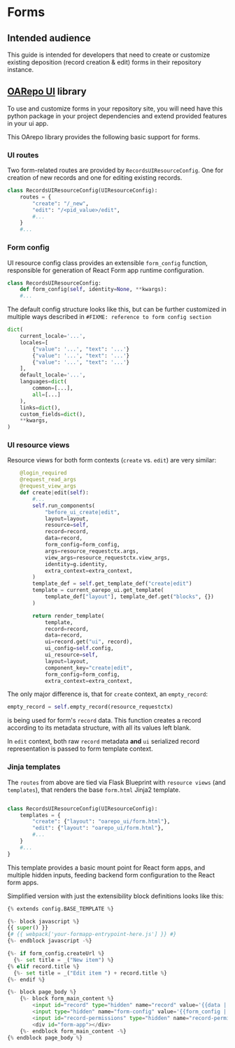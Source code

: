 # Forms

## Intended audience

This guide is intended for developers that need to create or customize existing deposition (record creation & edit) forms in their repository instance.

## [OARepo UI](https://github.com/oarepo/oarepo-ui) library

To use and customize forms in your repository site, you will need have this python package in your project dependencies and
extend provided features in your ui app.

This OArepo library provides the following basic support for forms.

### UI routes

Two form-related routes are provided by `RecordsUIResourceConfig`. One for creation of new records and one for editing existing records.

```python
class RecordsUIResourceConfig(UIResourceConfig):
    routes = {
        "create": "/_new",
        "edit": "/<pid_value>/edit",
        #...
    }
    #...
```

### Form config

UI resource config class provides an extensible `form_config` function,
responsible for generation of React Form app runtime configuration.

```python
class RecordsUIResourceConfig:
    def form_config(self, identity=None, **kwargs):
    #...
```

The default config structure looks like this, but can be further customized in multiple ways described
in `#FIXME: reference to form config section`

```python
dict(
    current_locale='...',
    locales=[
        {"value": '...', "text": '...'}
        {"value": '...', "text": '...'}
        {"value": '...', "text": '...'}
    ],
    default_locale='...',
    languages=dict(
        common=[...],
        all=[...]
    ),
    links=dict(),
    custom_fields=dict(),
    **kwargs,
)

```

### UI resource views

Resource views for both form contexts (`create` vs. `edit`) are very similar:

```python
    @login_required
    @request_read_args
    @request_view_args
    def create|edit(self):
        #...
        self.run_components(
            "before_ui_create|edit",
            layout=layout,
            resource=self,
            record=record,
            data=record,
            form_config=form_config,
            args=resource_requestctx.args,
            view_args=resource_requestctx.view_args,
            identity=g.identity,
            extra_context=extra_context,
        )
        template_def = self.get_template_def("create|edit")
        template = current_oarepo_ui.get_template(
            template_def["layout"], template_def.get("blocks", {})
        )

        return render_template(
            template,
            record=record,
            data=record,
            ui=record.get("ui", record),
            ui_config=self.config,
            ui_resource=self,
            layout=layout,
            component_key="create|edit",
            form_config=form_config,
            extra_context=extra_context,
```

The only major difference is, that for `create` context, an `empty_record`:

```python
empty_record = self.empty_record(resource_requestctx)
```

is being used for form's `record` data. This function creates a record according to its metadata structure,
with all its values left blank.

In `edit` context, both raw `record` metadata **and** `ui` serialized record
representation is passed to form template context.

### Jinja templates

The `routes` from above are tied via Flask Blueprint with `resource views` (and `templates`), that renders the base `form.html` Jinja2 template.

```python

class RecordsUIResourceConfig(UIResourceConfig):
    templates = {
        "create": {"layout": "oarepo_ui/form.html"},
        "edit": {"layout": "oarepo_ui/form.html"},
        #...
    }
    #...
}
```

This template provides a basic mount point for React form apps, and multiple hidden inputs,
feeding backend form configuration to the React form apps.

Simplified version with just the extensibility block definitions looks like this:

```python
{% extends config.BASE_TEMPLATE %}

{%- block javascript %}
{{ super() }}
{# {{ webpack['your-formapp-entrypoint-here.js'] }} #}
{%- endblock javascript -%}

{%- if form_config.createUrl %}
  {%- set title = _("New item") %}
{% elif record.title %}
  {%- set title = _("Edit item ") + record.title %}
{%- endif %}

{%- block page_body %}
    {%- block form_main_content %}
        <input id="record" type="hidden" name="record" value='{{data | tojson }}' />
        <input type="hidden" name="form-config" value='{{form_config | tojson }}' />
        <input id="record-permissions" type="hidden" name="record-permissions" value='{{permissions | tojson }}' />
        <div id="form-app"></div>
    {%- endblock form_main_content -%}
{% endblock page_body %}
```

